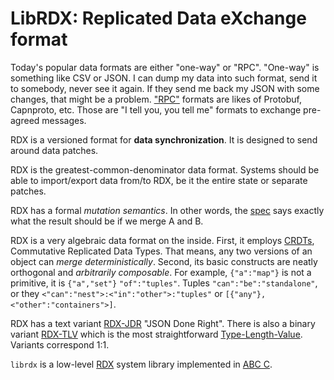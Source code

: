 #   LibRDX: Replicated Data eXchange format

Today's popular data formats are either "one-way" or "RPC".
"One-way" is something like CSV or JSON.
I can dump my data into such format, send it to somebody, never see it again.
If they send me back my JSON with some changes, that might be a problem.
["RPC"][p] formats are likes of Protobuf, Capnproto, etc.
Those are "I tell you, you tell me" formats to exchange pre-agreed messages.

RDX is a versioned format for **data synchronization**.
It is designed to send around data patches.

RDX is the greatest-common-denominator data format.
Systems should be able to import/export data from/to RDX,
be it the entire state or separate patches.

RDX has a formal *mutation semantics*.
In other words, the [spec][X] says exactly what the result should be if we merge A and B.

RDX is a very algebraic data format on the inside.
First, it employs [CRDTs][T], Commutative Replicated Data Types.
That means, any two versions of an object can *merge deterministically*.
Second, its basic constructs are neatly orthogonal and *arbitrarily composable*.
For example, `{"a":"map"}` is not a primitive, it is `{"a","set"}` `"of":"tuples"`.
Tuples `"can":"be":"standalone"`, or they `<"can":"nest">:<"in":"other">:"tuples"` or `[{"any"}, <"other":"containers">]`.

RDX has a text variant [RDX-JDR][J] "JSON Done Right".
There is also a binary variant [RDX-TLV][X] which is the most straightforward [Type-Length-Value][L].
Variants correspond 1:1.

`librdx` is a low-level [RDX][X] system library implemented in [ABC C][A].

[A]: ./ABC.md
[X]: ./RDX.md
[J]: ./RDXJ.md
[c]: http://github.com/drpcorg/chotki/rdx
[p]: https://en.wikipedia.org/wiki/Remote_procedure_call
[T]: http://en.wikipedia.org/wiki/CRDT
[L]: https://en.wikipedia.org/wiki/Type-length-value

